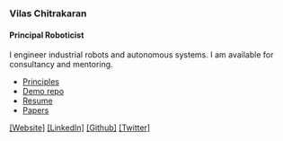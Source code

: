 ### Vilas Chitrakaran 
#### Principal Roboticist

I engineer industrial robots and autonomous systems. I am available for consultancy and mentoring.

- [Principles](https://github.com/cvilas/guidance)
- [Demo repo](https://github.com/cvilas/grape)
- [Resume](https://cvilas.github.io/media/vilas_chitrakaran_resume.pdf)
- [Papers](https://scholar.google.com/citations?user=8p0a4ZsAAAAJ&hl=en)

[[Website]](https://cvilas.github.io) [[LinkedIn]](https://www.linkedin.com/in/vilas-chitrakaran/) [[Github]](https://github.com/cvilas/) [[Twitter]](https://twitter.com/vilaskc)
